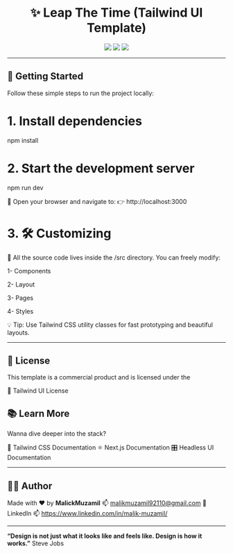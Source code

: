 <h1 align="center">✨ Leap The Time (Tailwind UI Template)</h1>

<p align="center">
  <img src="https://img.shields.io/badge/Built%20With-Next.js%20%26%20Tailwind-blueviolet?style=for-the-badge" />
  <img src="https://img.shields.io/badge/Responsive-Yes-brightgreen?style=for-the-badge" />
  <img src="https://img.shields.io/badge/License-Tailwind%20UI%20License-orange?style=for-the-badge" />
</p>

---

## 🚀 Getting Started

Follow these simple steps to run the project locally:

# 1. Install dependencies
npm install

# 2. Start the development server
npm run dev

🔗 Open your browser and navigate to:
👉 http://localhost:3000

# 3. 🛠️ Customizing

🎨 All the source code lives inside the /src directory. You can freely modify:

 1- Components
 
 2- Layout
 
 3- Pages
 
 4- Styles

💡 Tip: Use Tailwind CSS utility classes for fast prototyping and beautiful layouts.

---

## 📄 License

This template is a commercial product and is licensed under the

🔗 Tailwind UI License


## 📚 Learn More

Wanna dive deeper into the stack?

  🧩 Tailwind CSS Documentation
  ⚛️ Next.js Documentation
  🎛️ Headless UI Documentation

---

## 🧑‍💻 Author
Made with ❤️ by **MalickMuzamil**
📫 malikmuzamil92110@gmail.com
🔗 LinkedIn
📫 https://www.linkedin.com/in/malik-muzamil/

---

**“Design is not just what it looks like and feels like. Design is how it works.”** Steve Jobs
